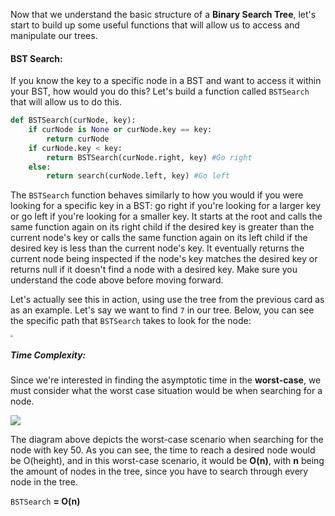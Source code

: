 <!--title={BSTSearch()}-->

<!--badges={Algorithms:10,Python:5}-->

<!--concepts={Binary Search, Binary Search Trees}-->

Now that we understand the basic structure of a **Binary Search Tree**, let's start to build up some useful functions that will allow us to access and manipulate our trees.

#### BST Search:

If you know the key to a specific node in a BST and want to access it within your BST, how would you do this? Let's build a function called `BSTSearch` that will allow us to do this.

```Python
def BSTSearch(curNode, key):
    if curNode is None or curNode.key == key:
        return curNode
    if curNode.key < key:
        return BSTSearch(curNode.right, key) #Go right
    else:
        return search(curNode.left, key) #Go left
```

The `BSTSearch` function behaves similarly to how you would if you were looking for a specific key in a BST: go right if you're looking for a larger key or go left if you're looking for a smaller key. It starts at the root and calls the same function again on its right child if the desired key is greater than the current node's key or calls the same function again on its left child if the desired key is less than the current node's key. It eventually returns the current node being inspected if the node's key matches the desired key or returns null if it doesn't find a node with a desired key. Make sure you understand the code above before moving forward.

Let's actually see this in action, using use the tree from the previous card as as an example. Let's say we want to find `7` in our tree. Below, you can see the specific path that `BSTSearch` takes to look for the node:

<img src="https://i.imgur.com/vgEq3eU.png" style="zoom:25%;" />

##### Time Complexity:

Since we're interested in finding the asymptotic time in the **worst-case**, we must consider what the worst case situation would be when searching for a node.

<img src="https://runestone.academy/runestone/books/published/pythonds/_images/skewedTree.png">

The diagram above depicts the worst-case scenario when searching for the node with key 50. As you can see, the time to reach a desired node would be O(height), and in this worst-case scenario, it would be **O(n)**, with **n** being the amount of nodes in the tree, since you have to search through every node in the tree.

`BSTSearch` **= O(n)**

